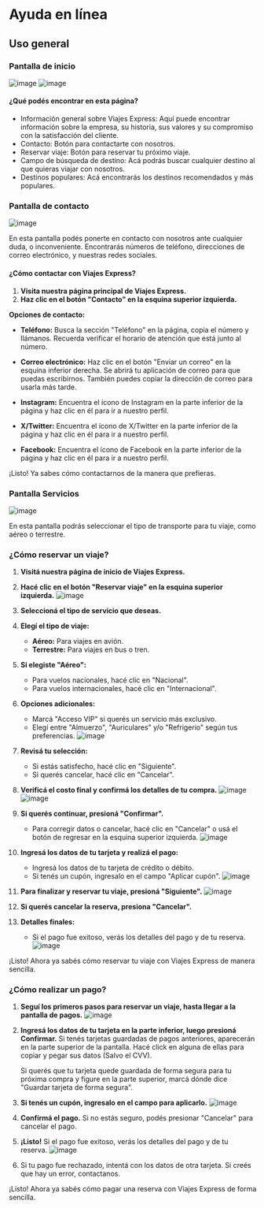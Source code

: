 # Ayuda en línea
## Uso general
### Pantalla de inicio
![image](https://github.com/maximocanedo/LABV-TP3/assets/103539894/e58d963e-daef-4e9f-b499-906ea0a1335e)
![image](https://github.com/maximocanedo/LABV-TP3/assets/103539894/270c23e3-8867-43b2-8830-aad42f8de062)

#### ¿Qué podés encontrar en esta página?
 - Información general sobre Viajes Express: Aquí puede encontrar información sobre la empresa, su historia, sus valores y su compromiso con la satisfacción del cliente.
 - Contacto: Botón para contactarte con nosotros.
 - Reservar viaje: Botón para reservar tu próximo viaje.
 - Campo de búsqueda de destino: Acá podrás buscar cualquier destino al que quieras viajar con nosotros.
 - Destinos populares: Acá encontrarás los destinos recomendados y más populares. 
### Pantalla de contacto
![image](https://github.com/maximocanedo/LABV-TP3/assets/103539894/a3110d05-b340-4d07-9c6a-1b26cb50e822)

En esta pantalla podés ponerte en contacto con nosotros ante cualquier duda, o inconveniente. Encontrarás números de teléfono, direcciones de correo electrónico, y nuestras redes sociales.
#### ¿Cómo contactar con Viajes Express?

1. **Visita nuestra página principal de Viajes Express.**
2. **Haz clic en el botón "Contacto" en la esquina superior izquierda.**

**Opciones de contacto:**

- **Teléfono:** Busca la sección "Teléfono" en la página, copia el número y llámanos. Recuerda verificar el horario de atención que está junto al número.
  
- **Correo electrónico:** Haz clic en el botón "Enviar un correo" en la esquina inferior derecha. Se abrirá tu aplicación de correo para que puedas escribirnos. También puedes copiar la dirección de correo para usarla más tarde.
  
- **Instagram:** Encuentra el ícono de Instagram en la parte inferior de la página y haz clic en él para ir a nuestro perfil.
  
- **X/Twitter:** Encuentra el ícono de X/Twitter en la parte inferior de la página y haz clic en él para ir a nuestro perfil.
  
- **Facebook:** Encuentra el ícono de Facebook en la parte inferior de la página y haz clic en él para ir a nuestro perfil.

¡Listo! Ya sabes cómo contactarnos de la manera que prefieras.

### Pantalla Servicios
![image](https://github.com/maximocanedo/LABV-TP3/assets/103539894/b556d659-ef60-4ab8-bf4b-af94b4030816)

En esta pantalla podrás seleccionar el tipo de transporte para tu viaje, como aéreo o terrestre.



### ¿Cómo reservar un viaje?

1. **Visitá nuestra página de inicio de Viajes Express.**
2. **Hacé clic en el botón "Reservar viaje" en la esquina superior izquierda.**
   ![image](https://github.com/maximocanedo/LABV-TP3/assets/103539894/11f07856-6246-4034-b321-32360c1044d7)
3. **Seleccioná el tipo de servicio que deseas.**

4. **Elegí el tipo de viaje:**
   - **Aéreo:** Para viajes en avión.
   - **Terrestre:** Para viajes en bus o tren.
   
5. **Si elegiste "Aéreo":**
   - Para vuelos nacionales, hacé clic en "Nacional".
   - Para vuelos internacionales, hacé clic en "Internacional".

6. **Opciones adicionales:**
   - Marcá "Acceso VIP" si querés un servicio más exclusivo.
   - Elegí entre "Almuerzo", "Auriculares" y/o "Refrigerio" según tus preferencias.
   ![image](https://github.com/maximocanedo/LABV-TP3/assets/103539894/f319fb4f-7950-4261-84e5-c5b15e4e4832)

7. **Revisá tu selección:**
   - Si estás satisfecho, hacé clic en "Siguiente".
   - Si querés cancelar, hacé clic en "Cancelar".

8. **Verificá el costo final y confirmá los detalles de tu compra.**
   ![image](https://github.com/maximocanedo/LABV-TP3/assets/103539894/33b5602a-f023-406f-b3d0-cd4c9fc42705)
   ![image](https://github.com/maximocanedo/LABV-TP3/assets/103539894/dc855233-205a-43fa-b94f-0b9ad304f2ea)

9. **Si querés continuar, presioná "Confirmar".**
   - Para corregir datos o cancelar, hacé clic en "Cancelar" o usá el botón de regresar en la esquina superior izquierda.
   ![image](https://github.com/maximocanedo/LABV-TP3/assets/103539894/6dbbbdf9-ebe7-4501-b4ff-f363dfc07a05)

10. **Ingresá los datos de tu tarjeta y realizá el pago:**
    - Ingresá los datos de tu tarjeta de crédito o débito.
    - Si tenés un cupón, ingresalo en el campo "Aplicar cupón".
    ![image](https://github.com/maximocanedo/LABV-TP3/assets/103539894/aaa55e72-64fa-453f-8663-f6b2dba64874)

11. **Para finalizar y reservar tu viaje, presioná "Siguiente".**
    ![image](https://github.com/maximocanedo/LABV-TP3/assets/103539894/cf028660-dc5a-4438-a758-8bfb0a558111)

12. **Si querés cancelar la reserva, presiona "Cancelar".**

13. **Detalles finales:**
    - Si el pago fue exitoso, verás los detalles del pago y de tu reserva.
    ![image](https://github.com/maximocanedo/LABV-TP3/assets/103539894/fd1827c6-b7ab-4223-9e68-628d49ad35f3)

¡Listo! Ahora ya sabés cómo reservar tu viaje con Viajes Express de manera sencilla.

### ¿Cómo realizar un pago?

1. **Seguí los primeros pasos para reservar un viaje, hasta llegar a la pantalla de pagos.**
![image](https://github.com/maximocanedo/LABV-TP3/assets/103539894/6dbbbdf9-ebe7-4501-b4ff-f363dfc07a05)

3. **Ingresá los datos de tu tarjeta en la parte inferior, luego presioná Confirmar.** Si tenés tarjetas guardadas de pagos anteriores, aparecerán en la parte superior de la pantalla. Hacé click en alguna de ellas para copiar y pegar sus datos (Salvo el CVV).

   Si querés que tu tarjeta quede guardada de forma segura para tu próxima compra y figure en la parte superior, marcá dónde dice "Guardar tarjeta de forma segura".

5. **Si tenés un cupón, ingresalo en el campo para aplicarlo.**
   ![image](https://github.com/maximocanedo/LABV-TP3/assets/103539894/aaa55e72-64fa-453f-8663-f6b2dba64874)
6. **Confirmá el pago.** Si no estás seguro, podés presionar "Cancelar" para cancelar el pago.

7. **¡Listo!** Si el pago fue exitoso, verás los detalles del pago y de tu reserva.
![image](https://github.com/maximocanedo/LABV-TP3/assets/103539894/fd1827c6-b7ab-4223-9e68-628d49ad35f3)

8. Si tu pago fue rechazado, intentá con los datos de otra tarjeta. Si creés que hay un error, contactanos.

¡Listo! Ahora ya sabés cómo pagar una reserva con Viajes Express de forma sencilla.

